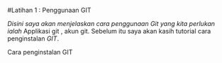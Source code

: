 #Latihan 1 : Penggunaan GIT

*Disini saya akan menjelaskan cara penggunaan Git yang kita perlukan ialah* Applikasi git , akun git. Sebelum itu saya akan kasih tutorial cara penginstalan *GIT*.

Cara penginstalan GIT
